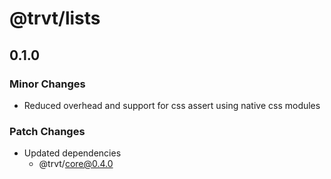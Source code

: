 # @trvt/lists

## 0.1.0
### Minor Changes

- Reduced overhead and support for css assert using native css modules

### Patch Changes

- Updated dependencies
  - @trvt/core@0.4.0
